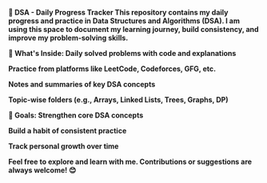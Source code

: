 <b>📘 DSA - Daily Progress Tracker
This repository contains my daily progress and practice in Data Structures and Algorithms (DSA). I am using this space to document my learning journey, build consistency, and improve my problem-solving skills.

📌 What's Inside:
Daily solved problems with code and explanations

Practice from platforms like LeetCode, Codeforces, GFG, etc.

Notes and summaries of key DSA concepts

Topic-wise folders (e.g., Arrays, Linked Lists, Trees, Graphs, DP)

🚀 Goals:
Strengthen core DSA concepts

Build a habit of consistent practice

Track personal growth over time

Feel free to explore and learn with me. Contributions or suggestions are always welcome! 😊
